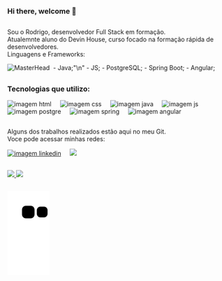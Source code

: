 ### Hi there, welcome 👋
##

Sou o Rodrigo, desenvolvedor Full Stack em formação. </br>
Atualemnte aluno do Devin House, curso focado na formação rápida de desenvolvedores. </br>
Linguagens e Frameworks:


  <div> <img src="https://camo.githubusercontent.com/87964902dd9aabbca6dd6ee0df344e2006764db7d619d6221f594c22ace6e4d6/68747470733a2f2f7669736d652e636f2f626c6f672f77702d636f6e74656e742f75706c6f6164732f323031392f31302f616e696d617465642d70726573656e746174696f6e2d736f6674776172652d6865616465722e676966" alt="MasterHead" data-canonical-src="https://visme.co/blog/wp-content/uploads/2019/10/animated-presentation-software-header.gif" style="width: 50%;">&nbsp;
    - Java;"\n"
    - JS;
    - PostgreSQL;
    - Spring Boot;
    - Angular;
  </div>



##

### Tecnologias que utilizo:

<div>
  <img src="https://cdn.worldvectorlogo.com/logos/html-1.svg" alt="imagem html" height="50rem"/> &nbsp; &nbsp;
  <img src="https://cdn.worldvectorlogo.com/logos/css-3.svg" alt="imagem css" height="50rem"/> &nbsp; &nbsp;
  <img src="https://seeklogo.com/images/J/java-logo-7F8B35BAB3-seeklogo.com.png" alt="imagem java" height="50rem"/> &nbsp; &nbsp;
  <img src="https://upload.wikimedia.org/wikipedia/commons/thumb/9/99/Unofficial_JavaScript_logo_2.svg/260px-Unofficial_JavaScript_logo_2.svg.png" alt="imagem js" height="50rem"/> &nbsp; &nbsp;
  <img src="https://upload.wikimedia.org/wikipedia/commons/2/29/Postgresql_elephant.svg" alt="imagem postgre" height="50rem"/> &nbsp; &nbsp;
  <img src="https://user-images.githubusercontent.com/33158051/103466606-760a4000-4d14-11eb-9941-2f3d00371471.png" alt="imagem spring" height="50rem"/> &nbsp; &nbsp;
  <img src="https://seeklogo.com/images/A/angular-logo-B76B1CDE98-seeklogo.com.png" alt="imagem angular" height="50rem"/>
</div>

##

Alguns dos trabalhos realizados estão aqui no meu Git.</br>
Voce pode acessar minhas redes:

<div>
<a href="https://github.com/0rodrigo0" target="_blank"><img src="https://cdn3.iconfinder.com/data/icons/inficons/512/github.png" alt="imagem linkedin" height="50px"/></a> &nbsp; &nbsp;
<a href="https://linkedin.com/in/rodrigo-blw" target="_blank"><img src="https://cdn-icons-png.flaticon.com/512/174/174857.png" height="49px" /></a>
</div>

##

<div>
<a href="https://github.com/0rodrig0">
<img height="180em" src="https://github-readme-stats.vercel.app/api/top-langs/?username=0rodrigo0&layout=compact&langs_count=7&theme=dracula"/>
<img height="180em" src="https://github-readme-stats.vercel.app/api?username=0rodrigo0&show_icons=true&theme=dracula&include_all_commits=true&count_private=true"/>
</div>



  
  ##
  
  ![Snake animation](https://github.com/0rodrigo0/0rodrigo0/blob/output/github-contribution-grid-snake.svg)


<!--
**0Rodrigo0/0Rodrigo0** is a ✨ _special_ ✨ repository because its `README.md` (this file) appears on your GitHub profile.

Here are some ideas to get you started:

- 🔭 I’m currently working on ...
- 🌱 I’m currently learning ...
- 👯 I’m looking to collaborate on ...
- 🤔 I’m looking for help with ...
- 💬 Ask me about ...
- 📫 How to reach me: ...
- 😄 Pronouns: ...
- ⚡ Fun fact: ...
-->
